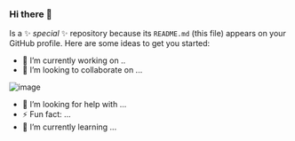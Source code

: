 ### Hi there 👋
Is a ✨ _special_ ✨ repository because its `README.md` (this file) appears on your GitHub profile.
Here are some ideas to get you started:

- 🔭 I’m currently working on ..
- 👯 I’m looking to collaborate on ...


![image](https://github.com/JeanPierreSV/JeanPierreSV/assets/80585738/f1b78aad-f0b8-44b0-94f2-540d2f2c25b9)




- 🤔 I’m looking for help with ...
- ⚡ Fun fact: ...
- 🌱 I’m currently learning ...
